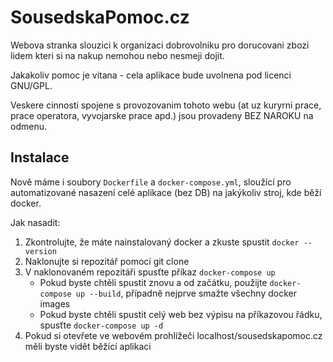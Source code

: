 SousedskaPomoc.cz
===================

Webova stranka slouzici k organizaci dobrovolniku pro dorucovani zbozi lidem kteri si na nakup nemohou nebo nesmeji dojit.

Jakakoliv pomoc je vitana - cela aplikace bude uvolnena pod licenci GNU/GPL.

Veskere cinnosti spojene s provozovanim tohoto webu (at uz kuryrni prace, prace operatora, vyvojarske prace apd.) jsou provadeny BEZ NAROKU na odmenu.

## Instalace

Nově máme i soubory `Dockerfile` a `docker-compose.yml`, sloužící pro automatizované nasazení celé aplikace (bez DB) na jakýkoliv stroj, kde běží docker.

Jak nasadit:
1. Zkontrolujte, že máte nainstalovaný docker a zkuste spustit `docker --version`
2. Naklonujte si repozitář pomocí git clone
3. V naklonovaném repozitáři spusťte příkaz `docker-compose up`
    * Pokud byste chtěli spustit znovu a od začátku, použijte `docker-compose up --build`, případně nejprve smažte všechny docker images
    * Pokud byste chtěli spustit celý web bez výpisu na příkazovou řádku, spusťte `docker-compose up -d`
4. Pokud si otevřete ve webovém prohlížeči localhost/sousedskapomoc.cz měli byste vidět běžící aplikaci